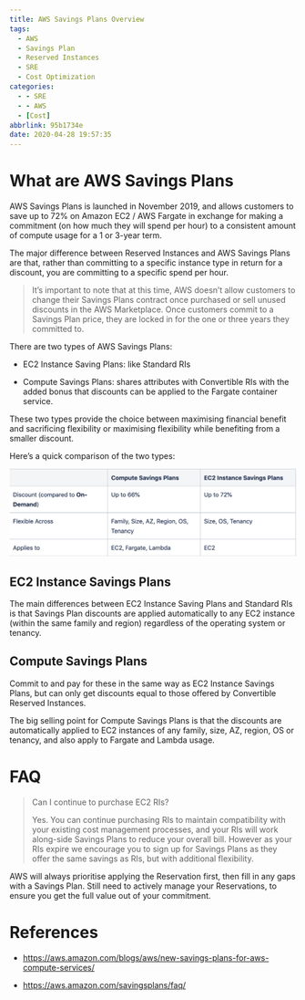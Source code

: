 ```yaml
---
title: AWS Savings Plans Overview
tags:
  - AWS
  - Savings Plan
  - Reserved Instances
  - SRE
  - Cost Optimization
categories:
  - - SRE
  - - AWS
  - [Cost]
abbrlink: 95b1734e
date: 2020-04-28 19:57:35
---
```


# What are AWS Savings Plans
AWS Savings Plans is launched in November 2019, and allows customers to save up to 72% on Amazon EC2 / AWS Fargate in exchange for making a commitment (on how much they will spend per hour) to a consistent amount of compute usage for a 1 or 3-year term. 

The major difference between Reserved Instances and AWS Savings Plans are that, rather than committing to a specific instance type in return for a discount, you are committing to a specific spend per hour.

> It’s important to note that at this time, AWS doesn’t allow customers to change their Savings Plans contract once purchased or sell unused discounts in the AWS Marketplace. Once customers commit to a Savings Plan price, they are locked in for the one or three years they committed to. 

There are two types of AWS Savings Plans:

- EC2 Instance Saving Plans: like Standard RIs

- Compute Savings Plans: shares attributes with Convertible RIs with the added bonus that discounts can be applied to the Fargate container service.

These two types provide the choice between maximising financial benefit and sacrificing flexibility or maximising flexibility while benefiting from a smaller discount. 

Here’s a quick comparison of the two types:

![](https://raw.githubusercontent.com/davidlu1001/davidlu1001.github.io/hexo/uPic/Gx8Hj0.png)


## EC2 Instance Savings Plans
The main differences between EC2 Instance Saving Plans and Standard RIs is that Savings Plan discounts are applied automatically to any EC2 instance (within the same family and region) regardless of the operating system or tenancy.

## Compute Savings Plans
Commit to and pay for these in the same way as EC2 Instance Savings Plans, but can only get discounts equal to those offered by Convertible Reserved Instances.

The big selling point for Compute Savings Plans is that the discounts are automatically applied to EC2 instances of any family, size, AZ, region, OS or tenancy, and also apply to Fargate and Lambda usage.

# FAQ
> Can I continue to purchase EC2 RIs?
>
> Yes. You can continue purchasing RIs to maintain compatibility with your existing cost management processes, and your RIs will work along-side Savings Plans to reduce your overall bill. However as your RIs expire we encourage you to sign up for Savings Plans as they offer the same savings as RIs, but with additional flexibility.

AWS will always prioritise applying the Reservation first, then fill in any gaps with a Savings Plan. Still need to actively manage your Reservations, to ensure you get the full value out of your commitment.

# References
- https://aws.amazon.com/blogs/aws/new-savings-plans-for-aws-compute-services/

- https://aws.amazon.com/savingsplans/faq/